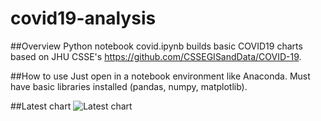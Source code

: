 # covid19-analysis

##Overview
Python notebook covid.ipynb builds basic COVID19 charts based on JHU CSSE's https://github.com/CSSEGISandData/COVID-19.

##How to use
Just open in a notebook environment like Anaconda. Must have basic libraries installed (pandas, numpy, matplotlib).

##Latest chart
![Latest chart](link-to-image)

